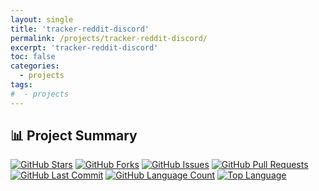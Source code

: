```yaml
---
layout: single
title: 'tracker-reddit-discord'
permalink: /projects/tracker-reddit-discord/
excerpt: 'tracker-reddit-discord'
toc: false
categories:
  - projects
tags:
#  - projects
---
```


## 📊 Project Summary

[![GitHub Stars](https://img.shields.io/github/stars/nntin/tracker-reddit-discord?style=flat-square)](https://github.com/nntin/tracker-reddit-discord/stargazers)
[![GitHub Forks](https://img.shields.io/github/forks/nntin/tracker-reddit-discord?style=flat-square)](https://github.com/nntin/tracker-reddit-discord/network)
[![GitHub Issues](https://img.shields.io/github/issues/nntin/tracker-reddit-discord?style=flat-square)](https://github.com/nntin/tracker-reddit-discord/issues)
[![GitHub Pull Requests](https://img.shields.io/github/issues-pr/nntin/tracker-reddit-discord?style=flat-square)](https://github.com/nntin/tracker-reddit-discord/pulls)
[![GitHub Last Commit](https://img.shields.io/github/last-commit/nntin/tracker-reddit-discord?style=flat-square)](https://github.com/nntin/tracker-reddit-discord/commits)
[![GitHub Language Count](https://img.shields.io/github/languages/count/nntin/tracker-reddit-discord?style=flat-square)](https://github.com/nntin/tracker-reddit-discord)
[![Top Language](https://img.shields.io/github/languages/top/nntin/tracker-reddit-discord?style=flat-square)](https://github.com/nntin/tracker-reddit-discord)
